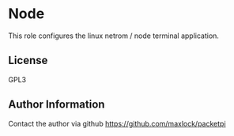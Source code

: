 Node
=========

This role configures the linux netrom / node terminal application.

License
-------

GPL3

Author Information
------------------

Contact the author via github https://github.com/maxlock/packetpi
